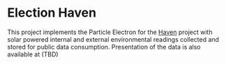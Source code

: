 # Election Haven
This project implements the Particle Electron for the [Haven](https://deepecologyproject.com)
project with solar powered internal and external environmental readings collected and stored
for public data consumption. Presentation of the data is also available at (TBD)
